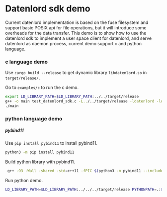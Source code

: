 # Datenlord sdk demo

Current datenlord implementation is based on the fuse filesystem and support basic POSIX api for file operations, but it will introduce some overheads for the data transfer.
This demo is to show how to use the datenlord sdk to implement a user space client for datenlord, and serve datenlord as daemon process, current demo support c and python language.

### c language demo

Use `cargo build --release` to get dynamic library `libdatenlord.so` in `target/release/`.

Go to `examples/c` to run the c demo.
```bash
export LD_LIBRARY_PATH=$LD_LIBRARY_PATH:../../target/release
g++ -o main test_datenlord_sdk.c -L../../target/release -ldatenlord -ldl
./main
```

### python language demo

##### pybind11

Use `pip install pybind11` to install pybind11.

```bash
python3 -m pip install pybind11
```

Build python library with pybind11.
```bash
 g++ -O3 -Wall -shared -std=c++11 -fPIC $(python3 -m pybind11 --includes) bindings.cpp -o datenlord$(python3-config --extension-suffix) -L../../../target/release -ldatenlord -ldl
```

Run python demo.
```bash
LD_LIBRARY_PATH=$LD_LIBRARY_PATH:../../../target/release PYTHONPATH=.:$PYTHONPATH python3 test_datenlord_sdk.py
```